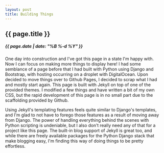 ```yaml
---
layout: post
title: Building Things
---
```

{{ page.title }}
----------------
<h5>{{ page.date | date: "%B %-d %Y" }}</h5>

One day into construction and I've got this page in a state I'm happy with. Now I can focus on making
more things to display here! I had some semblance of a page before that I had built with Python using
Django and Bootstrap, with hosting occurring on a droplet with DigitalOcean. Upon decided to move things
over to Github Pages, I decided to scrap what I had and mostly start again. This page is built with Jekyll
on top of one of the provided themes. I modified a few things and have written a bit of my own CSS, but the
rapid development of this page is in no small part due to the scaffolding provided by Github.

Using Jekyll's templating features feels quite similar to Django's templates, and I'm glad to not
have to forego those features as a result of moving away from Django. The power of handling everything
behind the scenes with Python scripting is undeniable, but I also don't really need any of that for
a project like this page. The built-in blog support of Jekyll is great too, and while there are freely
available packages for the Python Django stack that make blogging easy, I'm finding this way of doing
things to be pretty effortless.
